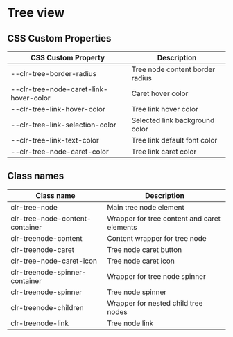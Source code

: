 # Tree view

## CSS Custom Properties

| CSS Custom Property                    | Description                     |
| -------------------------------------- | ------------------------------- |
| --clr-tree-border-radius               | Tree node content border radius |
| --clr-tree-node-caret-link-hover-color | Caret hover color               |
| --clr-tree-link-hover-color            | Tree link hover color           |
| --clr-tree-link-selection-color        | Selected link background color  |
| --clr-tree-link-text-color             | Tree link default font color    |
| --clr-tree-node-caret-color            | Tree link caret color           |

## Class names

| Class name                      | Description                                 |
| ------------------------------- | ------------------------------------------- |
| clr-tree-node                   | Main tree node element                      |
| clr-tree-node-content-container | Wrapper for tree content and caret elements |
| clr-treenode-content            | Content wrapper for tree node               |
| clr-treenode-caret              | Tree node caret button                      |
| clr-tree-node-caret-icon        | Tree node caret icon                        |
| clr-treenode-spinner-container  | Wrapper for tree node spinner               |
| clr-treenode-spinner            | Tree node spinner                           |
| clr-treenode-children           | Wrapper for nested child tree nodes         |
| clr-treenode-link               | Tree node link                              |
